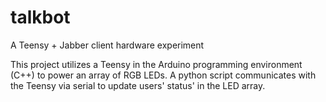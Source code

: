 talkbot
=======

A Teensy + Jabber client hardware experiment

This project utilizes a Teensy in the Arduino programming environment (C++) to power an array of RGB LEDs. 
A python script communicates with the Teensy via serial to update users' status' in the LED array.
